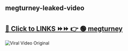 
 ## megturney-leaked-video 

# <h2><a href="https://clipsfans.com/megturney&ref=git">🔗 Click to LINKS ⏩⏩ 👉 🟢 megturney </a></h2>

<a href="https://clipsfans.com/megturney&ref=git" rel="nofollow" data-target="animated-image.originalLink"><img src="https://i.ibb.co.com/xMMVF88/686577567.gif" alt="Viral Video Original" style="max-width: 100%; display: inline-block;" data-target="animated-image.originalImage"></a>
